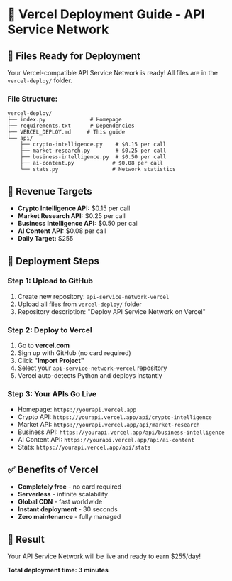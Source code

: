 # 🚀 Vercel Deployment Guide - API Service Network

## 📁 Files Ready for Deployment

Your Vercel-compatible API Service Network is ready! All files are in the `vercel-deploy/` folder.

### File Structure:
```
vercel-deploy/
├── index.py              # Homepage
├── requirements.txt      # Dependencies
├── VERCEL_DEPLOY.md     # This guide
└── api/
    ├── crypto-intelligence.py    # $0.15 per call
    ├── market-research.py        # $0.25 per call
    ├── business-intelligence.py  # $0.50 per call
    ├── ai-content.py            # $0.08 per call
    └── stats.py                 # Network statistics
```

## 🎯 Revenue Targets
- **Crypto Intelligence API:** $0.15 per call
- **Market Research API:** $0.25 per call  
- **Business Intelligence API:** $0.50 per call
- **AI Content API:** $0.08 per call
- **Daily Target:** $255

## 🚀 Deployment Steps

### Step 1: Upload to GitHub
1. Create new repository: `api-service-network-vercel`
2. Upload all files from `vercel-deploy/` folder
3. Repository description: "Deploy API Service Network on Vercel"

### Step 2: Deploy to Vercel
1. Go to **vercel.com**
2. Sign up with GitHub (no card required)
3. Click **"Import Project"**
4. Select your `api-service-network-vercel` repository
5. Vercel auto-detects Python and deploys instantly

### Step 3: Your APIs Go Live
- Homepage: `https://yourapi.vercel.app`
- Crypto API: `https://yourapi.vercel.app/api/crypto-intelligence`
- Market API: `https://yourapi.vercel.app/api/market-research`
- Business API: `https://yourapi.vercel.app/api/business-intelligence`
- AI Content API: `https://yourapi.vercel.app/api/ai-content`
- Stats: `https://yourapi.vercel.app/api/stats`

## ✅ Benefits of Vercel
- **Completely free** - no card required
- **Serverless** - infinite scalability
- **Global CDN** - fast worldwide
- **Instant deployment** - 30 seconds
- **Zero maintenance** - fully managed

## 🎉 Result
Your API Service Network will be live and ready to earn $255/day!

**Total deployment time: 3 minutes**
